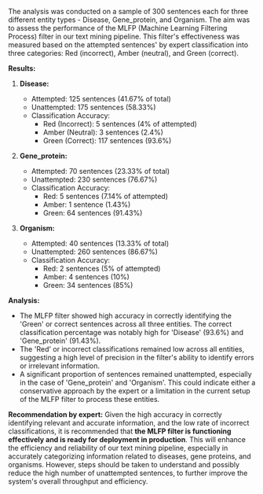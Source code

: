 The analysis was conducted on a sample of 300 sentences each for three different entity types - Disease, Gene_protein, and Organism. The aim was to assess the performance of the MLFP (Machine Learning Filtering Process) filter in our text mining pipeline. This filter's effectiveness was measured based on the attempted sentences' by expert classification into three categories: Red (incorrect), Amber (neutral), and Green (correct).

**Results:**

1. **Disease:**
   - Attempted: 125 sentences (41.67% of total)
   - Unattempted: 175 sentences (58.33%)
   - Classification Accuracy:
     - Red (Incorrect): 5 sentences (4% of attempted)
     - Amber (Neutral): 3 sentences (2.4%)
     - Green (Correct): 117 sentences (93.6%)

2. **Gene_protein:**
   - Attempted: 70 sentences (23.33% of total)
   - Unattempted: 230 sentences (76.67%)
   - Classification Accuracy:
     - Red: 5 sentences (7.14% of attempted)
     - Amber: 1 sentence (1.43%)
     - Green: 64 sentences (91.43%)

3. **Organism:**
   - Attempted: 40 sentences (13.33% of total)
   - Unattempted: 260 sentences (86.67%)
   - Classification Accuracy:
     - Red: 2 sentences (5% of attempted)
     - Amber: 4 sentences (10%)
     - Green: 34 sentences (85%)

**Analysis:**
- The MLFP filter showed high accuracy in correctly identifying the 'Green' or correct sentences across all three entities. The correct classification percentage was notably high for 'Disease' (93.6%) and 'Gene_protein' (91.43%).
- The 'Red' or incorrect classifications remained low across all entities, suggesting a high level of precision in the filter's ability to identify errors or irrelevant information.
- A significant proportion of sentences remained unattempted, especially in the case of 'Gene_protein' and 'Organism'. This could indicate either a conservative approach by the expert or a limitation in the current setup of the MLFP filter to process these entities.

**Recommendation by expert:**
Given the high accuracy in correctly identifying relevant and accurate information, and the low rate of incorrect classifications, it is recommended that **the MLFP filter is functioning effectively and is ready for deployment in production**. This will enhance the efficiency and reliability of our text mining pipeline, especially in accurately categorizing information related to diseases, gene proteins, and organisms. However, steps should be taken to understand and possibly reduce the high number of unattempted sentences, to further improve the system's overall throughput and efficiency.
